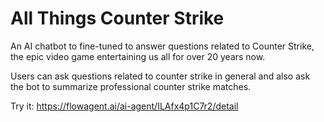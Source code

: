 # All Things Counter Strike

An AI chatbot to fine-tuned to answer questions related to Counter Strike, the epic video game entertaining us all for over 20 years now.

Users can ask questions related to counter strike in general and also ask the bot to summarize professional counter strike matches.

Try it: https://flowagent.ai/ai-agent/ILAfx4p1C7r2/detail
